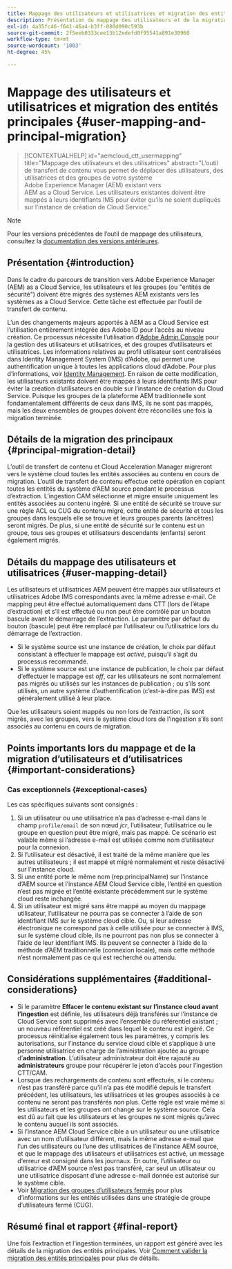 ```yaml
---
title: Mappage des utilisateurs et utilisatrices et migration des entités principales
description: Présentation du mappage des utilisateurs et de la migration des entités de sécurité dans AEM as a Cloud Service.
exl-id: 4a35fc46-f641-46a4-b3ff-080d090c593b
source-git-commit: 2f5eeb0333cee13b12edefd0f95541a891e30960
workflow-type: tm+mt
source-wordcount: '1003'
ht-degree: 45%

---
```


# Mappage des utilisateurs et utilisatrices et migration des entités principales {#user-mapping-and-principal-migration}

>[!CONTEXTUALHELP]
>id="aemcloud_ctt_usermapping"
>title="Mappage des utilisateurs et des utilisatrices"
>abstract="L’outil de transfert de contenu vous permet de déplacer des utilisateurs, des utilisatrices et des groupes de votre système Adobe Experience Manager (AEM) existant vers AEM as a Cloud Service. Les utilisateurs existantes doivent être mappés à leurs identifiants IMS pour éviter qu’ils ne soient dupliqués sur l’instance de création de Cloud Service."

>[!NOTE]
>Pour les versions précédentes de l’outil de mappage des utilisateurs, consultez la [documentation des versions antérieures](/help/journey-migration/content-transfer-tool/user-mapping-tool-legacy/considerations-user-mapping-tool-legacy.md).

## Présentation {#introduction}

Dans le cadre du parcours de transition vers Adobe Experience Manager (AEM) as a Cloud Service, les utilisateurs et les groupes (ou &quot;entités de sécurité&quot;) doivent être migrés des systèmes AEM existants vers les systèmes as a Cloud Service. Cette tâche est effectuée par l’outil de transfert de contenu.

L’un des changements majeurs apportés à AEM as a Cloud Service est l’utilisation entièrement intégrée des Adobe ID pour l’accès au niveau création. Ce processus nécessite l’utilisation d’[Adobe Admin Console](https://helpx.adobe.com/fr/enterprise/using/admin-console.html) pour la gestion des utilisateurs et utilisatrices, et des groupes d’utilisateurs et utilisatrices. Les informations relatives au profil utilisateur sont centralisées dans Identity Management System (IMS) d’Adobe, qui permet une authentification unique à toutes les applications cloud d’Adobe. Pour plus d’informations, voir [Identity Management](https://experienceleague.adobe.com/docs/experience-manager-cloud-service/content/overview/what-is-new-and-different.html?lang=fr#identity-management). En raison de cette modification, les utilisateurs existants doivent être mappés à leurs identifiants IMS pour éviter la création d’utilisateurs en double sur l’instance de création du Cloud Service. Puisque les groupes de la plateforme AEM traditionnelle sont fondamentalement différents de ceux dans IMS, ils ne sont pas mappés, mais les deux ensembles de groupes doivent être réconciliés une fois la migration terminée.

## Détails de la migration des principaux {#principal-migration-detail}

L’outil de transfert de contenu et Cloud Acceleration Manager migreront vers le système cloud toutes les entités associées au contenu en cours de migration.  L’outil de transfert de contenu effectue cette opération en copiant toutes les entités du système d’AEM source pendant le processus d’extraction.  L’ingestion CAM sélectionne et migre ensuite uniquement les entités associées au contenu ingéré. Si une entité de sécurité se trouve sur une règle ACL ou CUG du contenu migré, cette entité de sécurité et tous les groupes dans lesquels elle se trouve et leurs groupes parents (ancêtres) seront migrés. De plus, si une entité de sécurité sur le contenu est un groupe, tous ses groupes et utilisateurs descendants (enfants) seront également migrés.

## Détails du mappage des utilisateurs et utilisatrices {#user-mapping-detail}

Les utilisateurs et utilisatrices AEM peuvent être mappés aux utilisateurs et utilisatrices Adobe IMS correspondants avec la même adresse e-mail.  Ce mapping peut être effectué automatiquement dans CTT (lors de l’étape d’extraction) et s’il est effectué ou non peut être contrôlé par un bouton bascule avant le démarrage de l’extraction. Le paramètre par défaut du bouton (bascule) peut être remplacé par l’utilisateur ou l’utilisatrice lors du démarrage de l’extraction.

* Si le système source est une instance de création, le choix par défaut consistant à effectuer le mappage est _activé_, puisqu’il s’agit du processus recommandé.
* Si le système source est une instance de publication, le choix par défaut d’effectuer le mappage est _off_, car les utilisateurs ne sont normalement pas migrés ou utilisés sur les instances de publication ; ou s’ils sont utilisés, un autre système d’authentification (c’est-à-dire pas IMS) est généralement utilisé à leur place.

Que les utilisateurs soient mappés ou non lors de l’extraction, ils sont migrés, avec les groupes, vers le système cloud lors de l’ingestion s’ils sont associés au contenu en cours de migration.

## Points importants lors du mappage et de la migration d’utilisateurs et d’utilisatrices {#important-considerations}

### Cas exceptionnels {#exceptional-cases}

Les cas spécifiques suivants sont consignés :

1. Si un utilisateur ou une utilisatrice n’a pas d’adresse e-mail dans le champ `profile/email` de son nœud *jcr*, l’utilisateur, l’utilisatrice ou le groupe en question peut être migré, mais pas mappé. Ce scénario est valable même si l’adresse e-mail est utilisée comme nom d’utilisateur pour la connexion.
2. Si l’utilisateur est désactivé, il est traité de la même manière que les autres utilisateurs ; il est mappé et migré normalement et reste désactivé sur l’instance cloud.
3. Si une entité porte le même nom (rep:principalName) sur l’instance d’AEM source et l’instance AEM Cloud Service cible, l’entité en question n’est pas migrée et l’entité existante précédemment sur le système cloud reste inchangée.
4. Si un utilisateur est migré sans être mappé au moyen du mappage utilisateur, l’utilisateur ne pourra pas se connecter à l’aide de son identifiant IMS sur le système cloud cible. Ou, si leur adresse électronique ne correspond pas à celle utilisée pour se connecter à IMS, sur le système cloud cible, ils ne pourront pas non plus se connecter à l’aide de leur identifiant IMS. Ils peuvent se connecter à l’aide de la méthode d’AEM traditionnelle (connexion locale), mais cette méthode n’est normalement pas ce qui est recherché ou attendu.

## Considérations supplémentaires {#additional-considerations}

* Si le paramètre **Effacer le contenu existant sur l’instance cloud avant l’ingestion** est définie, les utilisateurs déjà transférés sur l’instance de Cloud Service sont supprimés avec l’ensemble du référentiel existant ; un nouveau référentiel est créé dans lequel le contenu est ingéré. Ce processus réinitialise également tous les paramètres, y compris les autorisations, sur l’instance du service cloud cible et s’applique à une personne utilisatrice en charge de l’aministration ajoutée au groupe d’**administration**. L’utilisateur administrateur doit être rajouté au **administrateurs** groupe pour récupérer le jeton d’accès pour l’ingestion CTT/CAM.
* Lorsque des rechargements de contenu sont effectués, si le contenu n’est pas transféré parce qu’il n’a pas été modifié depuis le transfert précédent, les utilisateurs, les utilisatrices et les groupes associés à ce contenu ne seront pas transférés non plus. Cette règle est vraie même si les utilisateurs et les groupes ont changé sur le système source. Cela est dû au fait que les utilisateurs et les groupes ne sont migrés qu’avec le contenu auquel ils sont associés.
* Si l’instance AEM Cloud Service cible a un utilisateur ou une utilisatrice avec un nom d’utilisateur différent, mais la même adresse e-mail que l’un des utilisateurs ou l’une des utilisatrices de l’instance AEM source, et que le mappage des utilisateurs et utilisatrices est activé, un message d’erreur est consigné dans les journaux. En outre, l’utilisateur ou utilisatrice d’AEM source n’est pas transféré, car seul un utilisateur ou une utilisatrice disposant d’une adresse e-mail donnée est autorisé sur le système cible.
* Voir [Migration des groupes d’utilisateurs fermés](/help/journey-migration/content-transfer-tool/using-content-transfer-tool/closed-user-groups-migration.md) pour plus d’informations sur les entités utilisées dans une stratégie de groupe d’utilisateurs fermé (CUG).

## Résumé final et rapport {#final-report}

Une fois l’extraction et l’ingestion terminées, un rapport est généré avec les détails de la migration des entités principales. Voir [Comment valider la migration des entités principales](/help/journey-migration/content-transfer-tool/using-content-transfer-tool/validating-content-transfers.md#how-to-validate-principal-migration) pour plus de détails.
